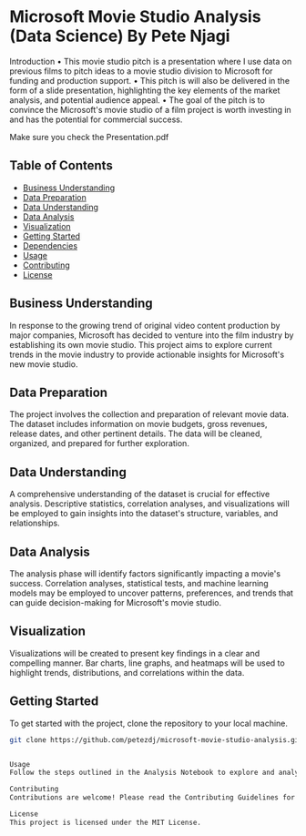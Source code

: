 # Microsoft Movie Studio Analysis (Data Science) By Pete Njagi
Introduction
• This movie studio pitch is a presentation where I use data on previous films to pitch ideas to a movie studio division  to Microsoft for funding and production support.
• This pitch is will also be delivered in the form of a slide presentation, highlighting the key elements of the market analysis, and potential audience appeal.
• The goal of the pitch is to convince the Microsoft's movie studio of a film project is worth investing in and has the potential for commercial success.

Make sure you check the Presentation.pdf 

## Table of Contents
- [Business Understanding](#business-understanding)
- [Data Preparation](#data-preparation)
- [Data Understanding](#data-understanding)
- [Data Analysis](#data-analysis)
- [Visualization](#visualization)
- [Getting Started](#getting-started)
- [Dependencies](#dependencies)
- [Usage](#usage)
- [Contributing](#contributing)
- [License](#license)

## Business Understanding

In response to the growing trend of original video content production by major companies, Microsoft has decided to venture into the film industry by establishing its own movie studio. This project aims to explore current trends in the movie industry to provide actionable insights for Microsoft's new movie studio.

## Data Preparation

The project involves the collection and preparation of relevant movie data. The dataset includes information on movie budgets, gross revenues, release dates, and other pertinent details. The data will be cleaned, organized, and prepared for further exploration.

## Data Understanding

A comprehensive understanding of the dataset is crucial for effective analysis. Descriptive statistics, correlation analyses, and visualizations will be employed to gain insights into the dataset's structure, variables, and relationships.

## Data Analysis

The analysis phase will identify factors significantly impacting a movie's success. Correlation analyses, statistical tests, and machine learning models may be employed to uncover patterns, preferences, and trends that can guide decision-making for Microsoft's movie studio.

## Visualization

Visualizations will be created to present key findings in a clear and compelling manner. Bar charts, line graphs, and heatmaps will be used to highlight trends, distributions, and correlations within the data.

## Getting Started

To get started with the project, clone the repository to your local machine.

```bash
git clone https://github.com/petezdj/microsoft-movie-studio-analysis.git


Usage
Follow the steps outlined in the Analysis Notebook to explore and analyze the movie data.

Contributing
Contributions are welcome! Please read the Contributing Guidelines for details.

License
This project is licensed under the MIT License.